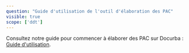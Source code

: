 ```yaml
---
question: "Guide d'utilisation de l'outil d'élaboration des PAC"
visible: true
scope: ['ddt']
---
```


Consultez notre guide pour commencer à élaborer des PAC sur Docurba : [Guide d'utilisation](https://docurba.beta.gouv.fr/guide). 

